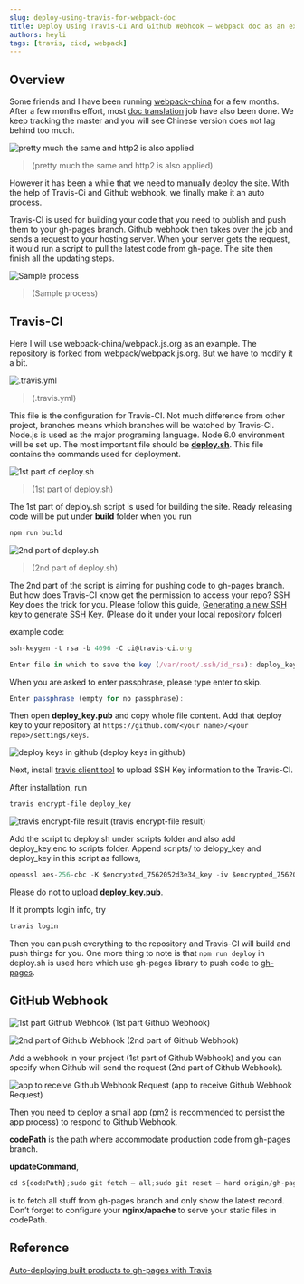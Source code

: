 ```yaml
---
slug: deploy-using-travis-for-webpack-doc
title: Deploy Using Travis-CI And Github Webhook — webpack doc as an example
authors: heyli
tags: [travis, cicd, webpack]
---
```


## Overview

Some friends and I have been running [webpack-china](https://github.com/webpack-china) for a few months.
After a few months effort, most [doc translation](https://doc.webpack-china.org/) job have also been done. We keep tracking the master and you will see Chinese version does not lag behind too much.

![pretty much the same and http2 is also applied](./1.png)

> (pretty much the same and http2 is also applied)

However it has been a while that we need to manually deploy the site. With the help of Travis-Ci and Github webhook, we finally make it an auto process.

Travis-CI is used for building your code that you need to publish and push them to your gh-pages branch. Github webhook then takes over the job and sends a request to your hosting server. When your server gets the request, it would run a script to pull the latest code from gh-page. The site then finish all the updating steps.

![Sample process](./2.png)
> (Sample process)

## Travis-CI

Here I will use webpack-china/webpack.js.org as an example. The repository is forked from webpack/webpack.js.org. But we have to modify it a bit.

![.travis.yml](./3.png)
> (.travis.yml)

This file is the configuration for Travis-CI. Not much difference from other project, branches means which branches will be watched by Travis-Ci. Node.js is used as the major programing language. Node 6.0 environment will be set up. The most important file should be [**deploy.sh**](https://github.com/webpack-china/webpack.js.org/blob/cn/scripts/deploy.sh). This file contains the commands used for deployment.

![1st part of deploy.sh](./4.png)
> (1st part of deploy.sh)

The 1st part of deploy.sh script is used for building the site. Ready releasing code will be put under **build** folder when you run

```javascript
npm run build
```

![2nd part of deploy.sh](./5.png)
> (2nd part of deploy.sh)

The 2nd part of the script is aiming for pushing code to gh-pages branch. But how does Travis-CI know get the permission to access your repo?
SSH Key does the trick for you. Please follow this guide, [Generating a new SSH key to generate SSH Key](https://help.github.com/articles/generating-a-new-ssh-key-and-adding-it-to-the-ssh-agent/#platform-mac). (Please do it under your local repository folder)

example code:

```javascript
ssh-keygen -t rsa -b 4096 -C ci@travis-ci.org

Enter file in which to save the key (/var/root/.ssh/id_rsa): deploy_key
```

When you are asked to enter passphrase, please type enter to skip.

```javascript
Enter passphrase (empty for no passphrase):
```

Then open **deploy_key.pub** and copy whole file content. Add that deploy key to your repository at `https://github.com/<your name>/<your repo>/settings/keys`.

![deploy keys in github](./6.png)
(deploy keys in github)

Next, install [travis client tool](https://github.com/travis-ci/travis.rb#installation) to upload SSH Key information to the Travis-CI.

After installation, run

```javascript
travis encrypt-file deploy_key
```

![travis encrypt-file result](./7.png)
(travis encrypt-file result)

Add the script to deploy.sh under scripts folder and also add deploy_key.enc to scripts folder. Append scripts/ to delopy_key and deploy_key in this script as follows,

```javascript
openssl aes-256-cbc -K $encrypted_7562052d3e34_key -iv $encrypted_7562052d3e34_iv -in scripts/deploy_key.enc -out scripts/deploy_key -d
```

Please do not to upload **deploy_key.pub**.

If it prompts login info, try

```javascript
travis login
```

Then you can push everything to the repository and Travis-CI will build and push things for you.
One more thing to note is that `npm run deploy` in deploy.sh is used here which use gh-pages library to push code to [gh-pages](https://www.npmjs.com/package/gh-pages).

## GitHub Webhook

![1st part Github Webhook](./8.png)
(1st part Github Webhook)

![2nd part of Github Webhook](./9.png)
(2nd part of Github Webhook)

Add a webhook in your project (1st part of Github Webhook) and you can specify when Github will send the request (2nd part of Github Webhook).

![app to receive Github Webhook Request](./10.png)
(app to receive Github Webhook Request)

Then you need to deploy a small app ([pm2](https://www.npmjs.com/package/pm2) is recommended to persist the app process) to respond to Github Webhook.

**codePath** is the path where accommodate production code from gh-pages branch.

**updateCommand**,

```javascript
cd ${codePath};sudo git fetch — all;sudo git reset — hard origin/gh-pages;
```

is to fetch all stuff from gh-pages branch and only show the latest record.
Don’t forget to configure your **nginx/apache** to serve your static files in codePath.

## Reference
[Auto-deploying built products to gh-pages with Travis](https://gist.github.com/domenic/ec8b0fc8ab45f39403dd)